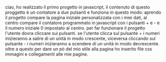ciao, ho realizzato il primo progetto in javascript, il contenuto di questo proggetto è un contatore a due pulsanti e funziona in questo modo:
aprendo il progetto compare la pagina iniziale personalizzata con i miei dati, al centro compare il contatore programmato in javascript con i pulsanti + e - e il numero iniziale 0 impostato 
al centro. per far funzionare il progetto l'utente dovra cliccare sui pulsanti. se l'utente clicca sul pulsante + i numeri inizieranno a salire di un unità in modo crescente, viceversa cliccando sul
pulsante - i numeri inizieranno a scendere di un unità in modo decrescente. oltre a questo per dare un pò del mio stile alla pagina ho inserito file css immagini e collegamenti alle mie pagine. 
